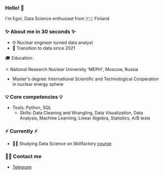 ### Hello! 👋

I'm Egor, Data Science enthusiast from :finland: Finland
### ✨ About me in 30 seconds ✨ 
* :nerd_face: Nuclear engineer turned data analyst
* :notebook_with_decorative_cover: Transition to data since 2021

🎓 Education:
 
 :atom_symbol: National Research Nuclear University 'MEPhI', Moscow, Russia
 - Master's degree: International Scientific and Technological Cooperation in nuclear energy sphere




### 💡 Core competencies 💡
- Tools: Python, SQL
  - Skills: Data Cleaning and Wrangling, Data Visualization, Data Analysis, Machine Learning, Linear Algebra,
   Statistics, A/B tests


### ⚡️ Currently ⚡️
* :student: Studying Data Science on Skillfactory [course](https://skillfactory.ru/data-scientist-pro)

### 🙌🏻 Contact me
- [Telegram](https://t.me/egor_krasnikov)
